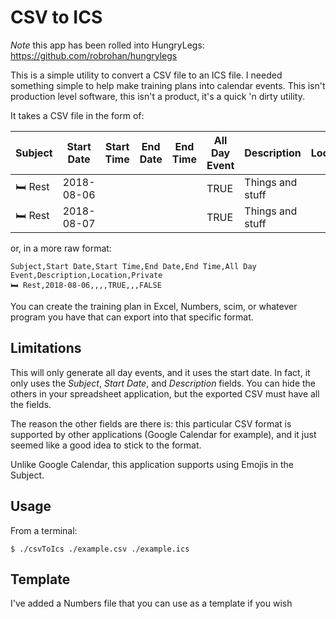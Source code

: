 # CSV to ICS

*Note* this app has been rolled into HungryLegs: https://github.com/robrohan/hungrylegs

This is a simple utility to convert a CSV file to an ICS file. I needed something simple to help make training plans into calendar events. This isn't production level software, this isn't a product, it's a quick 'n dirty utility.

It takes a CSV file in the form of:

| Subject | Start Date | Start Time | End Date | End Time | All Day Event | Description | Location | Private |
|---------|------------|------------|----------|----------|---------------|-------------|----------|---------|
| 🛏 Rest | 2018-08-06 |            |          |          |     TRUE      | Things and stuff |      |  FALSE |
| 🛏 Rest | 2018-08-07 |            |          |          |     TRUE      | Things and stuff |      |  FALSE |

or, in a more raw format:

    Subject,Start Date,Start Time,End Date,End Time,All Day Event,Description,Location,Private
    🛏 Rest,2018-08-06,,,,TRUE,,,FALSE

You can create the training plan in Excel, Numbers, scim, or whatever program you have that can export into that specific format.

## Limitations

This will only generate all day events, and it uses the start date. In fact, it only uses the _Subject_, _Start Date_, and _Description_ fields. You can hide the others in your spreadsheet application, but the exported CSV must have all the fields.

The reason the other fields are there is: this particular CSV format is supported by other applications (Google Calendar for example), and it just seemed like a good idea to stick to the format.

Unlike Google Calendar, this application supports using Emojis in the Subject.

## Usage

From a terminal:

    $ ./csvToIcs ./example.csv ./example.ics

## Template

I've added a Numbers file that you can use as a template if you wish
